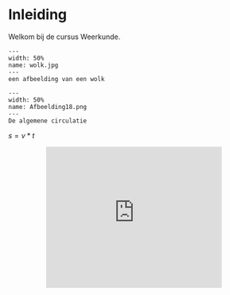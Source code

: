 # Inleiding

Welkom bij de cursus Weerkunde.

``` {figure} wolk.jpg
---
width: 50%
name: wolk.jpg
---
een afbeelding van een wolk

```
``` {figure} 
---
width: 50%
name: Afbeelding18.png
---
De algemene circulatie

```   

$s=v*t$
    <div style="display: flex; justify-content: center;">
        <div style="position: relative; width: 70%; height: 0; padding-bottom: 56.25%;">
            <iframe
                src="https://www.youtube.com/embed/YDBr1Lof_mI?si=RhTC31XHv-6gL4Kl"
                style="position: absolute; top: 0; left: 0; width: 100%; height: 100%;"
                frameborder="0"
                allow="accelerometer; autoplay; clipboard-write; encrypted-media; gyroscope; picture-in-picture"
                allowfullscreen
            ></iframe>
        </div>
    </div>
